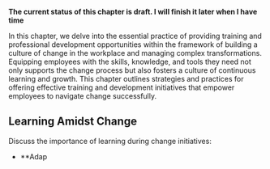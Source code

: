 **The current status of this chapter is draft. I will finish it later when I have time**

In this chapter, we delve into the essential practice of providing training and professional development opportunities within the framework of building a culture of change in the workplace and managing complex transformations. Equipping employees with the skills, knowledge, and tools they need not only supports the change process but also fosters a culture of continuous learning and growth. This chapter outlines strategies and practices for offering effective training and development initiatives that empower employees to navigate change successfully.

Learning Amidst Change
----------------------

Discuss the importance of learning during change initiatives:

* \*\*Adap
